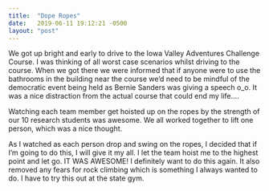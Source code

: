 ```yaml
---
title:  "Dope Ropes"
date:   2019-06-11 19:12:21 -0500
layout: "post"
---
```


We got up bright and early to drive to the Iowa Valley Adventures Challenge Course. I was thinking of all worst case scenarios whilst driving to the course. When we got there we were informed that if anyone were to use the bathrooms in the building near the course we’d need to be mindful of the democratic event being held as Bernie Sanders was giving a speech o_o. It was a nice distraction from the actual course that could end my life….

Watching each team member get hoisted up on the ropes by the strength of our 10 research students was awesome. We all worked together to lift one person, which was a nice thought.

As I watched as each person drop and swing on the ropes, I decided that if I’m going to do this, I will give it my all. I let the team hoist me to the highest point and let go. IT WAS AWESOME! I definitely want to do this again. It also removed any fears for rock climbing which is something I always wanted to do. I have to try this out at the state gym.
